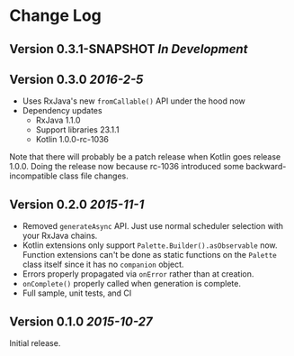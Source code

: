 Change Log
==========

Version 0.3.1-SNAPSHOT *In Development*
----------------------------

Version 0.3.0 *2016-2-5*
----------------------------

* Uses RxJava's new `fromCallable()` API under the hood now
* Dependency updates
  * RxJava 1.1.0
  * Support libraries 23.1.1
  * Kotlin 1.0.0-rc-1036

Note that there will probably be a patch release when Kotlin goes release 1.0.0. Doing the release
now because rc-1036 introduced some backward-incompatible class file changes.

Version 0.2.0 *2015-11-1*
----------------------------

* Removed `generateAsync` API. Just use normal scheduler selection with your RxJava chains.
* Kotlin extensions only support `Palette.Builder().asObservable` now. Function extensions can't be done as static 
functions on the `Palette` class itself since it has no `companion` object.
* Errors properly propagated via `onError` rather than at creation.
* `onComplete()` properly called when generation is complete.
* Full sample, unit tests, and CI

Version 0.1.0 *2015-10-27*
----------------------------

Initial release.
